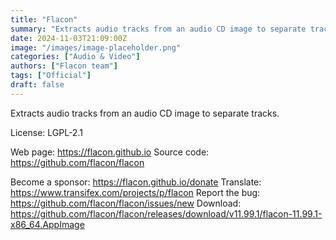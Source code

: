```yaml
---
title: "Flacon"
summary: "Extracts audio tracks from an audio CD image to separate tracks."
date: 2024-11-03T21:09:00Z
image: "/images/image-placeholder.png"
categories: ["Audio & Video"]
authors: ["Flacon team"]
tags: ["Official"]
draft: false
---
```


Extracts audio tracks from an audio CD image to separate tracks.

License: LGPL-2.1

Web page: <https://flacon.github.io>
Source code: <https://github.com/flacon/flacon>

Become a sponsor: <https://flacon.github.io/donate>
Translate: <https://www.transifex.com/projects/p/flacon>
Report the bug: <https://github.com/flacon/flacon/issues/new>
Download: <https://github.com/flacon/flacon/releases/download/v11.99.1/flacon-11.99.1-x86_64.AppImage>

